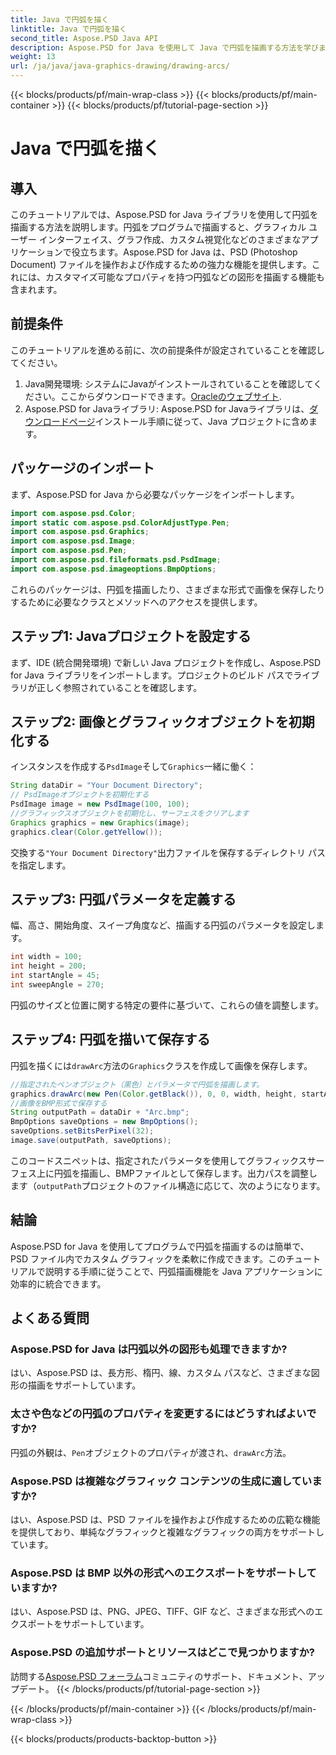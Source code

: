 ```yaml
---
title: Java で円弧を描く
linktitle: Java で円弧を描く
second_title: Aspose.PSD Java API
description: Aspose.PSD for Java を使用して Java で円弧を描画する方法を学びます。グラフィカル アプリケーションのコード例を含むステップバイステップのチュートリアルです。
weight: 13
url: /ja/java/java-graphics-drawing/drawing-arcs/
---
```


{{< blocks/products/pf/main-wrap-class >}}
{{< blocks/products/pf/main-container >}}
{{< blocks/products/pf/tutorial-page-section >}}

# Java で円弧を描く

## 導入
このチュートリアルでは、Aspose.PSD for Java ライブラリを使用して円弧を描画する方法を説明します。円弧をプログラムで描画すると、グラフィカル ユーザー インターフェイス、グラフ作成、カスタム視覚化などのさまざまなアプリケーションで役立ちます。Aspose.PSD for Java は、PSD (Photoshop Document) ファイルを操作および作成するための強力な機能を提供します。これには、カスタマイズ可能なプロパティを持つ円弧などの図形を描画する機能も含まれます。
## 前提条件
このチュートリアルを進める前に、次の前提条件が設定されていることを確認してください。
1.  Java開発環境: システムにJavaがインストールされていることを確認してください。ここからダウンロードできます。[Oracleのウェブサイト](https://www.oracle.com/java/).
2.  Aspose.PSD for Javaライブラリ: Aspose.PSD for Javaライブラリは、[ダウンロードページ](https://releases.aspose.com/psd/java/)インストール手順に従って、Java プロジェクトに含めます。
## パッケージのインポート
まず、Aspose.PSD for Java から必要なパッケージをインポートします。
```java
import com.aspose.psd.Color;
import static com.aspose.psd.ColorAdjustType.Pen;
import com.aspose.psd.Graphics;
import com.aspose.psd.Image;
import com.aspose.psd.Pen;
import com.aspose.psd.fileformats.psd.PsdImage;
import com.aspose.psd.imageoptions.BmpOptions;
```
これらのパッケージは、円弧を描画したり、さまざまな形式で画像を保存したりするために必要なクラスとメソッドへのアクセスを提供します。
## ステップ1: Javaプロジェクトを設定する
まず、IDE (統合開発環境) で新しい Java プロジェクトを作成し、Aspose.PSD for Java ライブラリをインポートします。プロジェクトのビルド パスでライブラリが正しく参照されていることを確認します。
## ステップ2: 画像とグラフィックオブジェクトを初期化する
インスタンスを作成する`PsdImage`そして`Graphics`一緒に働く：
```java
String dataDir = "Your Document Directory";
// PsdImageオブジェクトを初期化する
PsdImage image = new PsdImage(100, 100);
//グラフィックスオブジェクトを初期化し、サーフェスをクリアします
Graphics graphics = new Graphics(image);
graphics.clear(Color.getYellow());
```
交換する`"Your Document Directory"`出力ファイルを保存するディレクトリ パスを指定します。
## ステップ3: 円弧パラメータを定義する
幅、高さ、開始角度、スイープ角度など、描画する円弧のパラメータを設定します。
```java
int width = 100;
int height = 200;
int startAngle = 45;
int sweepAngle = 270;
```
円弧のサイズと位置に関する特定の要件に基づいて、これらの値を調整します。
## ステップ4: 円弧を描いて保存する
円弧を描くには`drawArc`方法の`Graphics`クラスを作成して画像を保存します。
```java
//指定されたペンオブジェクト（黒色）とパラメータで円弧を描画します。
graphics.drawArc(new Pen(Color.getBlack()), 0, 0, width, height, startAngle, sweepAngle);
//画像をBMP形式で保存する
String outputPath = dataDir + "Arc.bmp";
BmpOptions saveOptions = new BmpOptions();
saveOptions.setBitsPerPixel(32);
image.save(outputPath, saveOptions);
```
このコードスニペットは、指定されたパラメータを使用してグラフィックスサーフェス上に円弧を描画し、BMPファイルとして保存します。出力パスを調整します（`outputPath`プロジェクトのファイル構造に応じて、次のようになります。

## 結論
Aspose.PSD for Java を使用してプログラムで円弧を描画するのは簡単で、PSD ファイル内でカスタム グラフィックを柔軟に作成できます。このチュートリアルで説明する手順に従うことで、円弧描画機能を Java アプリケーションに効率的に統合できます。

## よくある質問
### Aspose.PSD for Java は円弧以外の図形も処理できますか?
はい、Aspose.PSD は、長方形、楕円、線、カスタム パスなど、さまざまな図形の描画をサポートしています。
### 太さや色などの円弧のプロパティを変更するにはどうすればよいですか?
円弧の外観は、`Pen`オブジェクトのプロパティが渡され、`drawArc`方法。
### Aspose.PSD は複雑なグラフィック コンテンツの生成に適していますか?
はい、Aspose.PSD は、PSD ファイルを操作および作成するための広範な機能を提供しており、単純なグラフィックと複雑なグラフィックの両方をサポートしています。
### Aspose.PSD は BMP 以外の形式へのエクスポートをサポートしていますか?
はい、Aspose.PSD は、PNG、JPEG、TIFF、GIF など、さまざまな形式へのエクスポートをサポートしています。
### Aspose.PSD の追加サポートとリソースはどこで見つかりますか?
訪問する[Aspose.PSD フォーラム](https://forum.aspose.com/c/psd/34)コミュニティのサポート、ドキュメント、アップデート。
{{< /blocks/products/pf/tutorial-page-section >}}

{{< /blocks/products/pf/main-container >}}
{{< /blocks/products/pf/main-wrap-class >}}

{{< blocks/products/products-backtop-button >}}
